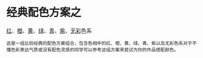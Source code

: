 # 经典配色方案之

[红](./红色系.md)、[橙](./橙色系.md)、[黄](./黄色系.md)、[绿](./绿色系.md)、[青](./青色系.md)、[紫](./紫色系.md)、[无彩](./无彩色系.md)色系

    这是一组比较经典的配色方案组合，包含色相中的红、橙、黄、绿、青、紫以及无彩色系对于不懂色彩表达气质或没有配色灵感的同学可以参考这组方案来尝试为你的作品搭配颜色。